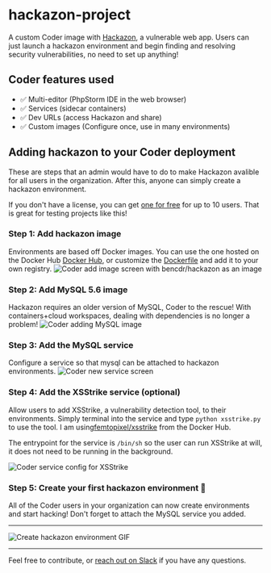 # hackazon-project
A custom Coder image with [Hackazon](https://github.com/rapid7/hackazon), a vulnerable web app. Users can just launch a hackazon environment and begin finding and resolving security vulnerabilities, no need to set up anything!

## Coder features used
- ✅  Multi-editor (PhpStorm IDE in the web browser)
- ✅  Services (sidecar containers)
- ✅  Dev URLs (access Hackazon and share)
- ✅  Custom images (Configure once, use in many environments)

## Adding hackazon to your Coder deployment
These are steps that an admin would have to do to make Hackazon avalible for all users in the organization. After this, anyone can simply create a hackazon environment.

If you don't have a license, you can get [one for free](https://info.coder.com/coder-sign-up) for up to 10 users. That is great for testing projects like this!

### Step 1: Add hackazon image
Environments are based off Docker images. You can use the one hosted on the Docker Hub [Docker Hub](https://hub.docker.com/r/bencdr/hackazon-project), or customize the [Dockerfile](Dockerfile) and add it to your own registry.
![Coder add image screen with bencdr/hackazon as an image](https://user-images.githubusercontent.com/22407953/99199967-ac91f880-2770-11eb-8abf-df3a4e2498a0.png)

### Step 2: Add MySQL 5.6 image
Hackazon requires an older version of MySQL, Coder to the rescue! With containers+cloud workspaces, dealing with dependencies is no longer a problem!
![Coder adding MySQL image](https://user-images.githubusercontent.com/22407953/99200160-b49e6800-2771-11eb-824d-9e6b79b5ed6d.png)

### Step 3: Add the MySQL service
Configure a service so that mysql can be attached to hackazon environments. 
![Coder new service screen](https://user-images.githubusercontent.com/22407953/99200960-88d1b100-2776-11eb-8c27-d6f91965fe06.png)

### Step 4: Add the XSStrike service (optional)
Allow users to add XSStrike, a vulnerability detection tool, to their environments. Simply terminal into the service and type `python xsstrike.py` to use the tool. I am using[femtopixel/xsstrike](https://hub.docker.com/r/femtopixel/xsstrike) from the Docker Hub.

The entrypoint for the service is `/bin/sh` so the user can run XSStrike at will, it does not need to be running in the background.

![Coder service config for XSStrike](https://user-images.githubusercontent.com/22407953/99201398-cd5e4c00-2778-11eb-8545-3082f09a11b6.png)

### Step 5: Create your first hackazon environment 🚀
All of the Coder users in your organization can now create environments and start hacking! Don't forget to attach the MySQL service you added.

---

![Create hackazon environment GIF](https://user-images.githubusercontent.com/22407953/99202732-1c5ab000-277e-11eb-8cdb-4a2f0b77ab4f.gif)

---

Feel free to contribute, or [reach out on Slack](https://cdr.co/join-community) if you have any questions.
